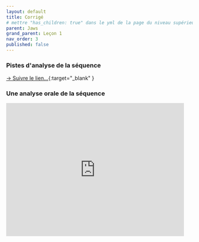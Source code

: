 ```yaml
---
layout: default
title: Corrigé
# mettre "has_children: true" dans le yml de la page du niveau supérieur
parent: Jaws
grand_parent: Leçon 1
nav_order: 3
published: false
---
```

### Pistes d'analyse de la séquence
[-> Suivre le lien...](https://cafedesimages.fr/education-a-limage/lyceens-au-cinema/les-dents-de-la-mer-analyse-de-sequence-terreur-sur-la-plage/){:target="_blank" }

### Une analyse orale de la séquence

<iframe src="https://player.vimeo.com/video/672289603?h=a99ea7d70f" width="480" height="360" frameborder="0" allow="autoplay; fullscreen; picture-in-picture" allowfullscreen></iframe>

